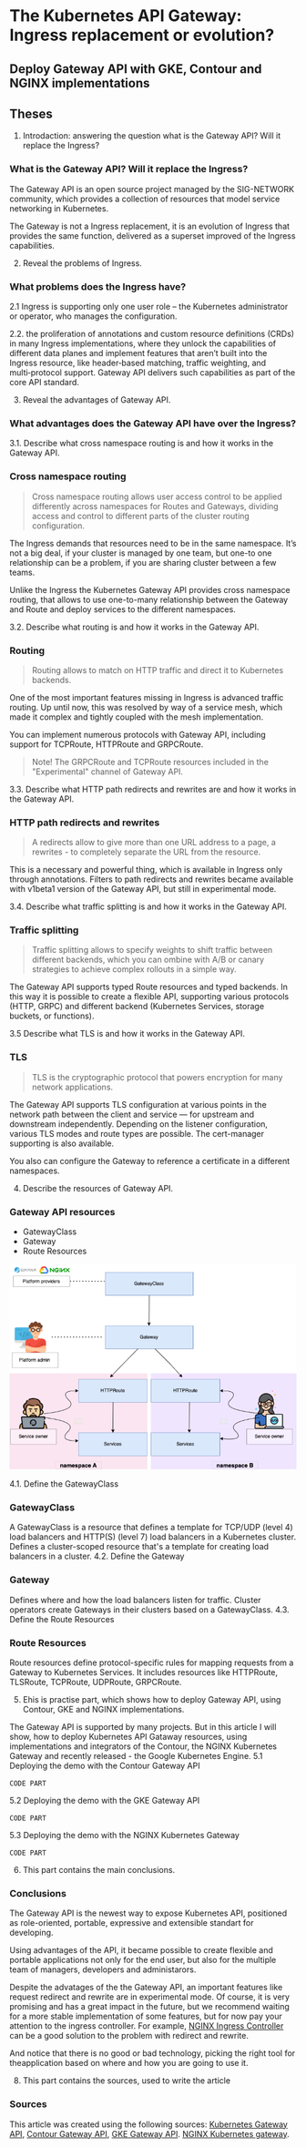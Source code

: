 # The Kubernetes API Gateway: Ingress replacement or evolution?
## Deploy Gateway API with GKE, Contour and NGINX implementations

## Theses

1. Introdaction: answering the question what is the Gateway API? Will it replace the Ingress?

### What is the Gateway API? Will it replace the Ingress?

The Gateway API is an open source project managed by the SIG-NETWORK community, which provides a collection of resources that model service networking in Kubernetes. 

The Gateway is not a Ingress replacement, it is an evolution of Ingress that provides the same function, delivered as a superset improved of the Ingress capabilities.


2. Reveal the problems of Ingress.

### What problems does the Ingress have?

2.1 Ingress is supporting only one user role – the Kubernetes administrator or operator, who manages the configuration.

2.2. the proliferation of annotations and custom resource definitions (CRDs) in many Ingress implementations, where they unlock the capabilities of different data planes and implement features that aren’t built into the Ingress resource, like header‑based matching, traffic weighting, and multi‑protocol support. Gateway API delivers such capabilities as part of the core API standard.

3. Reveal the advantages of Gateway API.

### What advantages does the Gateway API have over the Ingress?

3.1. Describe what cross namespace routing is and how it works in the Gateway API.

### Cross namespace routing
> Cross namespace routing allows user access control to be applied differently across namespaces for Routes and Gateways, dividing access and control to different parts of the cluster routing configuration.

The Ingress demands that resources need to be in the same namespace. It’s not a big deal, if your cluster is managed by one team, but one-to one relationship can be a problem, if you are sharing cluster between a few teams.

Unlike the Ingress the Kubernetes Gateway API provides cross namespace routing, that allows to use one-to-many relationship between the Gateway and Route and deploy services to the different namespaces.

3.2. Describe what routing is and how it works in the Gateway API.

### Routing
> Routing allows to match on HTTP traffic and direct it to Kubernetes backends.

One of the most important features missing in Ingress is advanced traffic routing. Up until now, this was resolved by way of a service mesh, which made it complex and tightly coupled with the mesh implementation.

You can implement numerous protocols with Gateway API, including support for TCPRoute, HTTPRoute and GRPCRoute.

> Note! The GRPCRoute and TCPRoute resources included in the "Experimental" channel of Gateway API.

3.3. Describe what HTTP path redirects and rewrites are and how it works in the Gateway API.

### HTTP path redirects and rewrites
> A redirects allow to give more than one URL address to a page, a rewrites - to completely separate the URL from the resource. 

This is a necessary and powerful thing, which is available in Ingress only through annotations.
Filters to path redirects and rewrites became available with v1beta1 version of the Gateway API, but still in experimental mode.

3.4. Describe what traffic splitting is and how it works in the Gateway API.

### Traffic splitting
> Traffic splitting allows to specify weights to shift traffic between different backends, which you can ombine with A/B or canary strategies to achieve complex rollouts in a simple way.

The Gateway API supports typed Route resources and typed backends. In this way it is possible to create a flexible API, supporting various protocols (HTTP, GRPC) and different backend (Kubernetes Services, storage buckets, or functions).

3.5 Describe what TLS is and how it works in the Gateway API.

### TLS
> TLS is the cryptographic protocol that powers encryption for many network applications. 

The Gateway API supports TLS configuration at various points in the network path between the client and service — for upstream and downstream independently. Depending on the listener configuration, various TLS modes and route types are possible. The cert-manager supporting is also available.

You also can configure the Gateway to reference a certificate in a different namespaces.

4. Describe the resources of Gateway API.
### Gateway API resources

- GatewayClass
- Gateway
- Route Resources

![how gateway works](/assets/img/diagram.png)

4.1. Define the GatewayClass

### GatewayClass

A GatewayClass is a resource that defines a template for TCP/UDP (level 4) load balancers and HTTP(S) (level 7) load balancers in a Kubernetes cluster. 
Defines a cluster-scoped resource that's a template for creating load balancers in a cluster.
4.2. Define the Gateway

### Gateway

Defines where and how the load balancers listen for traffic. Cluster operators create Gateways in their clusters based on a GatewayClass.
4.3. Define the Route Resources

### Route Resources

Route resources define protocol-specific rules for mapping requests from a Gateway to Kubernetes Services. It includes resources like HTTPRoute, TLSRoute, TCPRoute, UDPRoute, GRPCRoute.

5. Еhis is practise part, which shows how to deploy Gateway API, using Contour, GKE and NGINX implementations.

The Gateway API is supported by many projects. But in this article I will show, how to deploy Kubernetes API Gataway resources, using  implementations and integrators of the Contour, the NGINX Kubernetes Gateway and recently released - the Google Kubernetes Engine.
5.1 Deploying the demo with the Contour Gateway API

```
CODE PART
```

5.2 Deploying the demo with the GKE Gateway API

```
CODE PART
```

5.3 Deploying the demo with the NGINX Kubernetes Gateway

```
CODE PART
```

6. This part contains the main conclusions.

### Сonclusions

The Gateway API is the newest way to expose Kubernetes API, positioned as role-oriented, portable, expressive and extensible standart for developing.

Using advantages of the API, it became possible to create flexible and portable applications not only for the end user, but also for the multiple team of managers, developers and administarors.

Despite the advatages of the the Gateway API, an important features like request redirect and rewrite are in experimental mode. Of course, it is very promising and has a great impact in the future, but we recommend waiting for a more stable implementation of some features, but for now pay your attention to the ingress controller. For example, [NGINX Ingress Controller](https://www.nginx.com/products/nginx-ingress-controller/) can be a good solution to the problem with redirect and rewrite.

And notice that there is no good or bad technology, picking the right tool for theapplication based on where and how you are going to use it. 


8. This part contains the sources, used to write the article

### Sources

This article was created using the following sources:
[Kubernetes Gateway API](https://gateway-api.sigs.k8s.io/),
[Contour Gateway API](https://projectcontour.io/guides/gateway-api/),
[GKE Gateway API](https://cloud.google.com/kubernetes-engine/docs/concepts/gateway-api).
[NGINX Kubernetes gateway](https://github.com/nginxinc/nginx-kubernetes-gateway).
